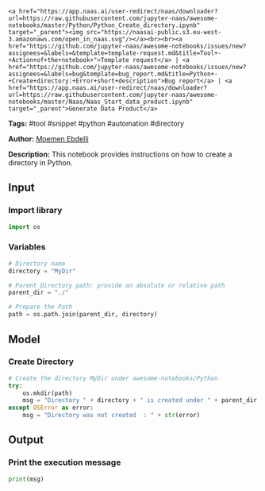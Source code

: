     <a href="https://app.naas.ai/user-redirect/naas/downloader?url=https://raw.githubusercontent.com/jupyter-naas/awesome-notebooks/master/Python/Python_Create_directory.ipynb" target="_parent"><img src="https://naasai-public.s3.eu-west-3.amazonaws.com/open_in_naas.svg"/></a><br><br><a href="https://github.com/jupyter-naas/awesome-notebooks/issues/new?assignees=&labels=&template=template-request.md&title=Tool+-+Action+of+the+notebook+">Template request</a> | <a href="https://github.com/jupyter-naas/awesome-notebooks/issues/new?assignees=&labels=bug&template=bug_report.md&title=Python+-+Create+directory:+Error+short+description">Bug report</a> | <a href="https://app.naas.ai/user-redirect/naas/downloader?url=https://raw.githubusercontent.com/jupyter-naas/awesome-notebooks/master/Naas/Naas_Start_data_product.ipynb" target="_parent">Generate Data Product</a>

**Tags:** #tool #snippet #python #automation #directory

**Author:** [Moemen Ebdelli](https://www.linkedin.com/in/moemen-ebdelli)

**Description:** This notebook provides instructions on how to create a directory in Python.

## Input

### Import library


```python
import os
```

### Variables


```python
# Directory name
directory = "MyDir"

# Parent Directory path: provide an absolute or relative path
parent_dir = "./"

# Prepare the Path
path = os.path.join(parent_dir, directory)
```

## Model

### Create Directory


```python
# Create the directory MyDir under awesome-notebooks/Python
try:
    os.mkdir(path)
    msg = "Directory " + directory + " is created under " + parent_dir
except OSError as error:
    msg = "Directory was not created  : " + str(error)
```

## Output

### Print the execution message


```python
print(msg)
```
